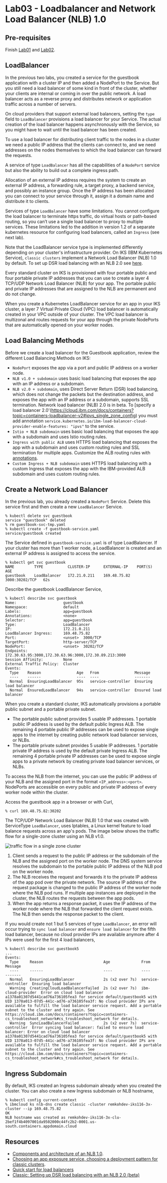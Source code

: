 # Lab03 - Loadbalancer and Network Load Balancer (NLB) 1.0

## Pre-requisites

Finish [Lab01](README.md) and [Lab02](README.md).

## LoadBalancer

In the previous two labs, you created a service for the guestbook application with a cluster IP and then added a NodePort to the Service. But you still need a load balancer of some kind in front of the cluster, whether your clients are internal or coming in over the public network. A load balancer acts as a reverse proxy and distributes network or application traffic across a number of servers.

On cloud providers that support external load balancers, setting the `type` field to `LoadBalancer` provisions a load balancer for your Service. The actual creation of the load balancer happens asynchronously with the Service, so you might have to wait until the load balancer has been created.

To use a load balancer for distributing client traffic to the nodes in a cluster we need a public IP address that the clients can connect to, and we need addresses on the nodes themselves to which the load balancer can forward the requests.

A service of type `LoadBalancer` has all the capabilities of a `NodePort` service but also the ability to build out a complete ingress path.

Allocation of an external IP address requires the system to create an external IP address, a forwarding rule, a target proxy, a backend service, and possibly an instance group. Once the IP address has been allocated you can connect to your service through it, assign it a domain name and distribute it to clients.

Services of type `LoadBalancer` have some limitations. You cannot configure the load balancer to terminate https traffic, do virtual hosts or path-based routing, so you can’t use a single load balancer to proxy to multiple services. These limitations led to the addition in version 1.2 of a separate kubernetes resource for configuring load balancers, called an `Ingress` (see next lab). 

Note that the LoadBalancer service type is implemented differently depending on your cluster's infrastructure provider. On IKS (IBM Kubernetes Service), `classic clusters` implement a Network Load Balancer (NLB) 1.0 by default. To set up DSR load balancing with an NLB 2.0 see [here](https://cloud.ibm.com/docs/containers?topic=containers-loadbalancer-v2).

Every standard cluster on IKS is provisioned with four portable public and four portable private IP addresses that you can use to create a layer 4 TCP/UDP Network Load Balancer (NLB) for your app. The portable public and private IP addresses that are assigned to the NLB are permanent and do not change. 

When you create a Kubernetes LoadBalancer service for an app in your IKS cluster, a layer 7 Virtual Private Cloud (VPC) load balancer is automatically created in your VPC outside of your cluster. The VPC load balancer is multizonal and routes requests for your app through the private NodePorts that are automatically opened on your worker nodes. 

## Load Balancing Methods

Before we create a load balancer for the Guestbook application, review the different Load Balancing Methods on IKS:

- `NodePort` exposes the app via a port and public IP address on a worker node.
- `NLB v1.0 + subdomain` uses basic load balancing that exposes the app with an IP address or a subdomain.
- `NLB v2.0 + subdomain`, uses Direct Server Return (DSR) load balancing, which does not change the packets but the destination address, and exposes the app with an IP address or a subdomain, supports SSL termination. Network load balancer (NLB) 2.0 is in beta. To [specify a load balancer 2.0'(https://cloud.ibm.com/docs/containers?topic=containers-loadbalancer-v2#ipvs_single_zone_config) you must add annotation `service.kubernetes.io/ibm-load-balancer-cloud-provider-enable-features: "ipvs"` to the service.
- `Istio + NLB subdomain` uses basic load balancing that exposes the app with a subdomain and uses Istio routing rules.
- `Ingress with public ALB` uses HTTPS load balancing that exposes the app with a subdomain and uses custom routing rules and SSL termination for multiple apps. Customize the ALB routing rules with [annotations](https://cloud.ibm.com/docs/containers?topic=containers-ingress_annotation).
- `Custom Ingress + NLB subdomain` uses HTTPS load balancing with a custom Ingress that exposes the app with the IBM-provided ALB subdomain and uses custom routing rules.

## Create a Network Load Balancer

In the previous lab, you already created a `NodePort` Service. Delete this service first and then create a new `LoadBalancer` Service.

```
% kubectl delete svc guestbook
service "guestbook" deleted
% rm guestbook-svc-tmp.yaml
% kubectl create -f guestbook-service.yaml
service/guestbook created
```

The Service defined in `guestbook-service.yaml` is of type LoadBalancer. If your cluster has more than 1 worker node, a LoadBalancer is created and an external IP address is assigned to access the service.

```
% kubectl get svc guestbook
NAME         TYPE           CLUSTER-IP      EXTERNAL-IP    PORT(S)          AGE
guestbook    LoadBalancer   172.21.0.211    169.48.75.82   3000:30202/TCP   62s
```

Describe the guestbook LoadBalancer Service,
```
% kubectl describe svc guestbook
Name:                     guestbook
Namespace:                default
Labels:                   app=guestbook
Annotations:              <none>
Selector:                 app=guestbook
Type:                     LoadBalancer
IP:                       172.21.0.211
LoadBalancer Ingress:     169.48.75.82
Port:                     <unset>  3000/TCP
TargetPort:               http-server/TCP
NodePort:                 <unset>  30202/TCP
Endpoints:                172.30.63.95:3000,172.30.63.96:3000,172.30.89.213:3000
Session Affinity:         None
External Traffic Policy:  Cluster
Events:
  Type    Reason                Age   From                Message
  ----    ------                ----  ----                -------
  Normal  EnsuringLoadBalancer  95s   service-controller  Ensuring load balancer
  Normal  EnsuredLoadBalancer   94s   service-controller  Ensured load balancer
```

When you create a standard cluster, IKS automatically provisions a portable public subnet and a portable private subnet. 
- The portable public subnet provides 5 usable IP addresses. 1 portable public IP address is used by the default public Ingress ALB. The remaining 4 portable public IP addresses can be used to expose single apps to the internet by creating public network load balancer services, or NLBs.
- The portable private subnet provides 5 usable IP addresses. 1 portable private IP address is used by the default private Ingress ALB. The remaining 4 portable private IP addresses can be used to expose single apps to a private network by creating private load balancer services, or NLBs.

To access the NLB from the internet, you can use the public IP address of your NLB and the assigned port in the format `<IP_address>:<port>`. NodePorts are accessible on every public and private IP address of every worker node within the cluster.

Access the guestbook app in a browser or with Curl,
```
% curl 169.48.75.82:30202
```

The TCP/UDP Network Load Balancer (NLB) 1.0 that was created with ServiceType `LoadBalancer`, uses Iptables, a Linux kernel feature to load balance requests across an app's pods. The image below shows the traffic flow for a single-zone cluster using an NLB v1.0.

![traffic flow in a single zone cluster](../images/cs_loadbalancer_trafficflow-singlezone.png)

1. Client sends a request to the public IP address or the subdomain of the NLB and the assigned port on the worker node. The DNS system service resolves the subdomain to the portable public IP address of the NLB pod on the worker node.
2. The NLB receives the request and forwards it to the private IP address of the app pod over the private network. The source IP address of the request package is changed to the public IP address of the worker node where the NLB pod runs. If multiple app instances are deployed in the cluster, the NLB routes the requests between the app pods.
3. When the app returns a response packet, it uses the IP address of the worker node where the NLB that forwarded the client request exists. The NLB then sends the response packet to the client.

If you would create not 1 but 5 services of type `LoadBalancer`, an error will occur trying to `sync load balancer` and `ensure load balancer` for the fifth load balancer, because no cloud provider IPs are available anymore after 4 IPs were used for the first 4 load balancers,

```
% kubectl describe svc guestbook5  
...
Events:
  Type     Reason                           Age              From                Message
  ----     ------                           ----             ----                -------
  Normal   EnsuringLoadBalancer             2s (x2 over 7s)  service-controller  Ensuring load balancer
  Warning  CreatingCloudLoadBalancerFailed  2s (x2 over 7s)  ibm-cloud-provider  Error on cloud load balancer a1378a01307d5441cad76a736105fea3 for service default/guestbook5 with UID 1378a013-07d5-441c-ad76-a736105fea3f: No cloud provider IPs are available to fulfill the load balancer service request. Add a portable subnet to the cluster and try again. See https://cloud.ibm.com/docs/containers?topic=containers-cs_troubleshoot_network#cs_troubleshoot_network for details.
  Warning  SyncLoadBalancerFailed           2s (x2 over 7s)  service-controller  Error syncing load balancer: failed to ensure load balancer: Error on cloud load balancer a1378a01307d5441cad76a736105fea3 for service default/guestbook5 with UID 1378a013-07d5-441c-ad76-a736105fea3f: No cloud provider IPs are available to fulfill the load balancer service request. Add a portable subnet to the cluster and try again. See https://cloud.ibm.com/docs/containers?topic=containers-cs_troubleshoot_network#cs_troubleshoot_network for details.
  ```

## Ingress Subdomain

By default, IKS created an Ingress subdomain already when you created the cluster. You can also create a new Ingress subdomain or NLB hostname,
```
% kubectl config current-context
% ibmcloud ks nlb-dns create classic -cluster remkohdev-iks116-3x-cluster --ip 169.48.75.82
OK
NLB hostname was created as remkohdev-iks116-3x-clu-2bef1f4b4097001da9502000c44fc2b2-0001.us-south.containers.appdomain.cloud
```

## Resources

- [Components and architecture of an NLB 1.0](https://cloud.ibm.com/docs/containers?topic=containers-loadbalancer-about#v1_planning).
- [Choosing an app exposure service, choosing a deployment pattern for classic clusters](https://cloud.ibm.com/docs/containers?topic=containers-cs_network_planning#pattern_public).
- [Quick start for load balancers](https://cloud.ibm.com/docs/containers?topic=containers-loadbalancer-qs)
- [Classic: Setting up DSR load balancing with an NLB 2.0 (beta)](https://cloud.ibm.com/docs/containers?topic=containers-loadbalancer-v2)